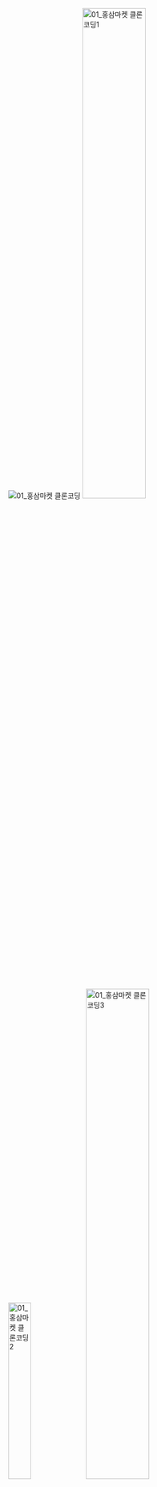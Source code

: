 ![01_홍삼마켓 클론코딩](https://github.com/ysolarh/OZ_class_backend/assets/70841430/110eb1de-9c50-4e4b-9a61-e1e76b16efb6)
<img width="50%" alt="01_홍삼마켓 클론코딩1" src="https://github.com/ysolarh/OZ_class_backend/assets/70841430/1c119f11-68b3-480a-add6-54040d95c87c">
<img width="30%" alt="01_홍삼마켓 클론코딩2" src="https://github.com/ysolarh/OZ_class_backend/assets/70841430/45bb541c-0fc5-4e19-8337-b2e84f8402f6">
<img width="50%" alt="01_홍삼마켓 클론코딩3" src="https://github.com/ysolarh/OZ_class_backend/assets/70841430/1499d6b3-2903-4c45-8767-0f084e652f51">
